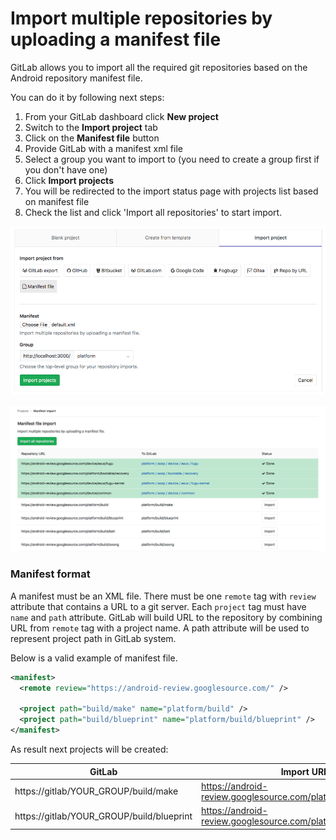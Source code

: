 # Import multiple repositories by uploading a manifest file

GitLab allows you to import all the required git repositories based on the 
Android repository manifest file.

You can do it by following next steps: 

1. From your GitLab dashboard click **New project**
1. Switch to the **Import project** tab
1. Click on the **Manifest file** button
1. Provide GitLab with a manifest xml file
1. Select a group you want to import to (you need to create a group first if you don't have one)
1. Click **Import projects** 
1. You will be redirected to the import status page with projects list based on manifest file
1. Check the list and click 'Import all repositories' to start import.

![Manifest upload](img/manifest_upload.png)

![Manifest status](img/manifest_status.png)

### Manifest format

A manifest must be an XML file. There must be one `remote` tag with `review` attribute
that contains a URL to a git server. Each `project` tag must have `name` and `path` attribute. 
GitLab will build URL to the repository by combining URL from `remote` tag with a project name.
A path attribute will be used to represent project path in GitLab system. 

Below is a valid example of manifest file.

```xml
<manifest>
  <remote review="https://android-review.googlesource.com/" />

  <project path="build/make" name="platform/build" />
  <project path="build/blueprint" name="platform/build/blueprint" />
</manifest>
```

As result next projects will be created: 

| GitLab | Import URL |
|---|---|
| https://gitlab/YOUR_GROUP/build/make | https://android-review.googlesource.com/platform/build | 
| https://gitlab/YOUR_GROUP/build/blueprint | https://android-review.googlesource.com/platform/build/blueprint | 
